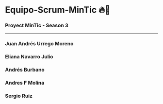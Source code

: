 # Equipo-Scrum-MinTic 🔥🚀
### Proyect MinTic - Season 3
-------------------------------
### Juan Andrés Urrego Moreno
### Eliana Navarro Julio
### Andrés Burbano
### Andres F Molina
### Sergio Ruiz
